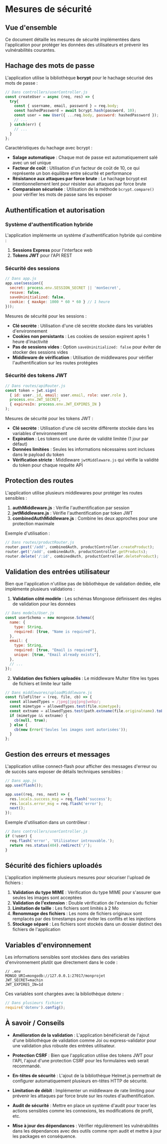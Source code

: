 # Mesures de sécurité

## Vue d'ensemble

Ce document détaille les mesures de sécurité implémentées dans l'application pour protéger les données des utilisateurs et prévenir les vulnérabilités courantes.

## Hachage des mots de passe

L'application utilise la bibliothèque **bcrypt** pour le hachage sécurisé des mots de passe :

```javascript
// Dans controllers/userController.js
const createUser = async (req, res) => {
  try{ 
    const { username, email, password } = req.body;
    const hashedPassword = await bcrypt.hash(password, 10);
    const user = new User({ ...req.body, password: hashedPassword });
    // ...
  } catch(err) {
    // ...
  }
};
```

Caractéristiques du hachage avec bcrypt :

- **Salage automatique** : Chaque mot de passe est automatiquement salé avec un sel unique
- **Facteur de coût** : Utilisation d'un facteur de coût de 10, ce qui représente un bon équilibre entre sécurité et performance
- **Résistance aux attaques par force brute** : Le hachage bcrypt est intentionnellement lent pour résister aux attaques par force brute
- **Comparaison sécurisée** : Utilisation de la méthode `bcrypt.compare()` pour vérifier les mots de passe sans les exposer

## Authentification et autorisation

### Système d'authentification hybride

L'application implémente un système d'authentification hybride qui combine :

1. **Sessions Express** pour l'interface web
2. **Tokens JWT** pour l'API REST

### Sécurité des sessions

```javascript
// Dans app.js
app.use(session({
  secret: process.env.SESSION_SECRET || 'monSecret',
  resave: false,
  saveUninitialized: false,
  cookie: { maxAge: 1000 * 60 * 60 } // 1 heure
}));
```

Mesures de sécurité pour les sessions :

- **Clé secrète** : Utilisation d'une clé secrète stockée dans les variables d'environnement
- **Cookies non persistants** : Les cookies de session expirent après 1 heure d'inactivité
- **Pas de sessions vides** : Option `saveUninitialized: false` pour éviter de stocker des sessions vides
- **Middleware de vérification** : Utilisation de middlewares pour vérifier l'authentification sur les routes protégées

### Sécurité des tokens JWT

```javascript
// Dans routes/apiRouter.js
const token = jwt.sign(
  { id: user._id, email: user.email, role: user.role },
  process.env.JWT_SECRET,
  { expiresIn: process.env.JWT_EXPIRES_IN }
);
```

Mesures de sécurité pour les tokens JWT :

- **Clé secrète** : Utilisation d'une clé secrète différente stockée dans les variables d'environnement
- **Expiration** : Les tokens ont une durée de validité limitée (1 jour par défaut)
- **Données limitées** : Seules les informations nécessaires sont incluses dans le payload du token
- **Vérification stricte** : Middleware `jwtMiddleware.js` qui vérifie la validité du token pour chaque requête API

## Protection des routes

L'application utilise plusieurs middlewares pour protéger les routes sensibles :

1. **authMiddleware.js** : Vérifie l'authentification par session
2. **jwtMiddleware.js** : Vérifie l'authentification par token JWT
3. **combinedAuthMiddleware.js** : Combine les deux approches pour une protection maximale

Exemple d'utilisation :

```javascript
// Dans routes/productRouter.js
router.post('/add', combinedAuth, productController.createProduct);
router.get('/add', combinedAuth, productController.getProducts);
router.delete('/:id', combinedAuth, productController.deleteProduct);
```

## Validation des entrées utilisateur

Bien que l'application n'utilise pas de bibliothèque de validation dédiée, elle implémente plusieurs validations :

1. **Validation côté modèle** : Les schémas Mongoose définissent des règles de validation pour les données

```javascript
// Dans models/User.js
const userSchema = new mongoose.Schema({
  name: {
    type: String,
    required: [true, "Name is required"],
  },
  email: {
    type: String,
    required: [true, "Email is required"],
    unique: [true, "Email already exists"],
  },
  // ...
});
```

2. **Validation des fichiers uploadés** : Le middleware Multer filtre les types de fichiers et limite leur taille

```javascript
// Dans middlewares/uploadMiddleware.js
const fileFilter = (req, file, cb) => {
  const allowedTypes = /jpeg|jpg|png|webp/;
  const mimetype = allowedTypes.test(file.mimetype);
  const extname = allowedTypes.test(path.extname(file.originalname).toLowerCase());
  if (mimetype && extname) {
    cb(null, true);
  } else {
    cb(new Error('Seules les images sont autorisées'));
  }
};
```

## Gestion des erreurs et messages

L'application utilise connect-flash pour afficher des messages d'erreur ou de succès sans exposer de détails techniques sensibles :

```javascript
// Dans app.js
app.use(flash());

app.use((req, res, next) => {
  res.locals.success_msg = req.flash('success');
  res.locals.error_msg = req.flash('error');
  next();
});
```

Exemple d'utilisation dans un contrôleur :

```javascript
// Dans controllers/userController.js
if (!user) {
  req.flash('error', 'Utilisateur introuvable.');
  return res.status(404).redirect('/');
}
```

## Sécurité des fichiers uploadés

L'application implémente plusieurs mesures pour sécuriser l'upload de fichiers :

1. **Validation du type MIME** : Vérification du type MIME pour s'assurer que seules les images sont acceptées
2. **Validation de l'extension** : Double vérification de l'extension du fichier
3. **Limitation de taille** : Les fichiers sont limités à 2 Mo
4. **Renommage des fichiers** : Les noms de fichiers originaux sont remplacés par des timestamps pour éviter les conflits et les injections
5. **Stockage séparé** : Les fichiers sont stockés dans un dossier distinct des fichiers de l'application

## Variables d'environnement

Les informations sensibles sont stockées dans des variables d'environnement plutôt que directement dans le code :

```
// .env
MONGO_URI=mongodb://127.0.0.1:27017/monprojet
JWT_SECRET=machin
JWT_EXPIRES_IN=1d
```

Ces variables sont chargées avec la bibliothèque dotenv :

```javascript
// Dans plusieurs fichiers
require('dotenv').config();
```

## À savoir / Conseils

- **Amélioration de la validation** : L'application bénéficierait de l'ajout d'une bibliothèque de validation comme Joi ou express-validator pour une validation plus robuste des entrées utilisateur.

- **Protection CSRF** : Bien que l'application utilise des tokens JWT pour l'API, l'ajout d'une protection CSRF pour les formulaires web serait recommandé.

- **En-têtes de sécurité** : L'ajout de la bibliothèque Helmet.js permettrait de configurer automatiquement plusieurs en-têtes HTTP de sécurité.

- **Limitation de débit** : Implémenter un middleware de rate limiting pour prévenir les attaques par force brute sur les routes d'authentification.

- **Audit de sécurité** : Mettre en place un système d'audit pour tracer les actions sensibles comme les connexions, les modifications de profil, etc.

- **Mise à jour des dépendances** : Vérifier régulièrement les vulnérabilités dans les dépendances avec des outils comme npm audit et mettre à jour les packages en conséquence.